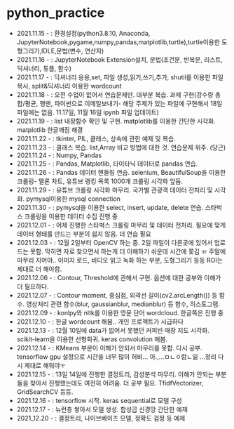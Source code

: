 # python_practice
- 2021.11.15 - : 환경설정(python3.8.10, Anaconda, JupyterNotebook,pygame,numpy,pandas,matplotlib,turtle),turtle이용한 도형그리기,IDLE,문법(변수, 연산자)
- 2021.11.16 - : JupyterNotebook Extension설치, 문법(조건문, 반복문, 리스트, 딕셔너리, 튜플, 함수)
- 2021.11.17 - : 딕셔너리 응용,set, 파일 생성,읽기,쓰기,추가, shutil를 이용한 파일복사, split&딕셔너리 이용한 wordcount
- 2021.11.18 - : 오전 수업이 없어서 연습문제만. 대부분 복습. 과제 구현(강수량 총합/평균, 행맨, 파이썬으로 이메일보내기- 해당 주제가 있는 파일에 구현해서 18일 파일에는 없음. 11.17일, 11월 16일 ipynb 파일 업데이트)
- 2021.11.19 - : list 내장함수 확인 및 구현. matplotlib를 이용한 간단한 시각화. matplotlib 한글깨짐 해결
- 2021.11.22 - : tkinter, PIL, 클래스, 상속에 관한 예제 및 복습.
- 2021.11.23 - : 클래스 복습. list,Array 비교 방법에 대한 것. 연습문제 위주. (당근)
- 2021.11.24 - : Numpy, Pandas 
- 2021.11.25 - : Pandas, Matplotlib, 타이타닉 데이터로 pandas 연습.
- 2021.11.26 - : Pandas 데이터 핸들링 연습. selenium, BeautifulSoup을 이용한 크롤링- 멜론 차트, 유튜브 랭킹 목록 1000개 크롤링 시각화 앞둠. 
- 2021.11.29 - : 유튜브 크롤링 시각화 마무리. 국가별 관광객 데이터 전처리 및 시각화. pymysql이용한 mysql connection 
- 2021.11.30 - : pymysql을 이용한 select, insert, update, delete 연습. 스타벅스 크롤링을 이용한 데이터 수집 진행 중
- 2021.12.01 - : 어제 진행한 스타벅스 크롤링 마무리 및 데이터 전처리. 필요에 맞게 데이터 형태를 만드는 부분이 쉽지 않음. 더 연습 필요
- 2021.12.03 - : 12월 2일부터 OpenCV 하는 중. 2일 파일이 다른곳에 있어서 업로드는 못함. 막히면 자료 찾으면서 하는게 더 이해하기 쉬운데 시간에 쫓김 ㅠ 주말에마무리 지어야.. 이미지 로드, 비디오 읽고 녹화 하는 부분, 도형그리기 등등 ROI는 제대로 더 해야함. 
- 2021.12.06 - : Contour, Threshold에 관해서 구현. 옵션에 대한 공부와 이해가 더 필요하다. 
- 2021.12.07 - : Contour moment, 중심점, 외곽선 길이(cv2.arcLength()) 등 함수. 영상처리 관련 함수(blur, gaussianblur, medianblur) 등 함수, 히스토그램. 
- 2021.12.09 - : konlpy와 nltk를 이용한 영문 단어 wordcloud. 한글쪽은 진행 중
- 2021.12.10 - : 한글 wordcount 해봄.. 개인 프로젝트가 시급하다
- 2021.12.13 - : 12월 10일에 data가 없어서 못했던 커피빈 매장 지도 시각화. scikit-learn을 이용한 선형회귀. keras convolution 해봄. 
- 2021.12.14 - : KMeans 부분이 이해가 안되서 마무리를 못함. 다시 공부. tensorflow gpu 설정으로 시간을 너무 많이 허비... 아.,...ㅁㄴㅇ럼ㄴ읾 ...정리 다시 제대로 해둬야ㅜ 
- 2021.12.15 - : 13일 14일에 진행한 결정트리, 감성분석 마무리. 이해가 안되는 부분들을 찾아서 진행했는데도 여전히 어려움. 더 공부 필요. TfidfVectorizer, GridSearchCV 등등.
- 2021.12.16 - : tensorflow 시작. keras sequential로 모델 구성
- 2021.12.17 - : 뉴런층 쌓아서 모델 생성. 합성곱 신경망 간단한 예제
- 2021_12.20 - : 결정트리, 나이브베이즈 모델, 정확도 검정 등 예제 

